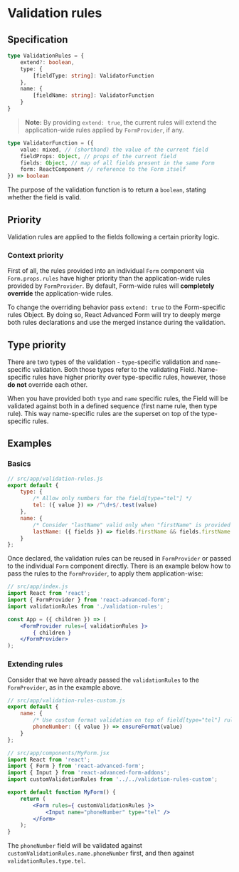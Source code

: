 # Validation rules

## Specification

```ts
type ValidationRules = {
    extend?: boolean,
    type: {
        [fieldType: string]: ValidatorFunction
    },
    name: {
        [fieldName: string]: ValidatorFunction
    }
}
```

> **Note:** By providing `extend: true`, the current rules will extend the application-wide rules applied by `FormProvider`, if any.

```ts
type ValidatorFunction = ({
    value: mixed, // (shorthand) the value of the current field
    fieldProps: Object, // props of the current field
    fields: Object, // map of all fields present in the same Form
    form: ReactComponent // reference to the Form itself
}) => boolean
```

The purpose of the validation function is to return a `boolean`, stating whether the field is valid.

## Priority

Validation rules are applied to the fields following a certain priority logic.

### Context priority

First of all, the rules provided into an individual `Form` component via `Form.props.rules` have higher priority than the application-wide rules provided by `FormProvider`. By default, Form-wide rules will **completely override** the application-wide rules.

To change the overriding behavior pass `extend: true` to the Form-specific rules Object. By doing so, React Advanced Form will try to deeply merge both rules declarations and use the merged instance during the validation.

## Type priority

There are two types of the validation - `type`-specific validation and `name`-specific validation. Both those types refer to the validating Field. Name-specific rules have higher priority over type-specific rules, however, those **do not** override each other.

When you have provided both `type` and `name` specific rules, the Field will be validated against both in a defined sequence \(first name rule, then type rule\). This way name-specific rules are the superset on top of the type-specific rules.

## Examples

### Basics

```js
// src/app/validation-rules.js
export default {
    type: {
        /* Allow only numbers for the field[type="tel"] */
        tel: ({ value }) => /^\d+$/.test(value)
    },
    name: {
        /* Consider "lastName" valid only when "firstName" is provided */
        lastName: ({ fields }) => fields.firstName && fields.firstName.value
    }
};
```

Once declared, the validation rules can be reused in `FormProvider` or passed to the individual `Form` component directly. There is an example below how to pass the rules to the `FormProvider`, to apply them application-wise:

```jsx
// src/app/index.js
import React from 'react';
import { FormProvider } from 'react-advanced-form';
import validationRules from './validation-rules';

const App = ({ children }) => (
    <FormProvider rules={ validationRules }>
        { children }
    </FormProvider>
);
```

### Extending rules

Consider that we have already passed the `validationRules` to the `FormProvider`, as in the example above.

```js
// src/app/validation-rules-custom.js
export default {
    name: {
        /* Use custom format validation on top of field[type="tel"] rule */
        phoneNumber: ({ value }) => ensureFormat(value)
    }
};
```

```jsx
// src/app/components/MyForm.jsx
import React from 'react';
import { Form } from 'react-advanced-form';
import { Input } from 'react-advanced-form-addons';
import customValidationRules from '../../validation-rules-custom';

export default function MyForm() {
    return (
        <Form rules={ customValidationRules }>
            <Input name="phoneNumber" type="tel" />
        </Form>
    );
}
```

The `phoneNumber` field will be validated against `customValidationRules.name.phoneNumber` first, and then against `validationRules.type.tel`.

